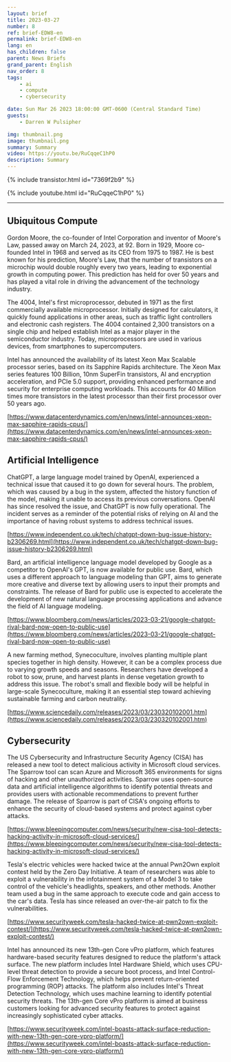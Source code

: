 ```yaml
---
layout: brief
title: 2023-03-27
number: 8
ref: brief-EDW8-en
permalink: brief-EDW8-en
lang: en
has_children: false
parent: News Briefs
grand_parent: English
nav_order: 8
tags:
    - ai
    - compute
    - cybersecurity

date: Sun Mar 26 2023 18:00:00 GMT-0600 (Central Standard Time)
guests:
    - Darren W Pulsipher

img: thumbnail.png
image: thumbnail.png
summary: Summary
video: https://youtu.be/RuCqqeC1hP0
description: Summary
---
```



{% include transistor.html id="7369f2b9" %}



{% include youtube.html id="RuCqqeC1hP0" %}


---

## Ubiquitous Compute

Gordon Moore, the co-founder of Intel Corporation and inventor of Moore's Law, passed away on March 24, 2023, at 92. Born in 1929, Moore co-founded Intel in 1968 and served as its CEO from 1975 to 1987. He is best known for his prediction, Moore's Law, that the number of transistors on a microchip would double roughly every two years, leading to exponential growth in computing power. This prediction has held for over 50 years and has played a vital role in driving the advancement of the technology industry.

The 4004, Intel's first microprocessor, debuted in 1971 as the first commercially available microprocessor. Initially designed for calculators, it quickly found applications in other areas, such as traffic light controllers and electronic cash registers. The 4004 contained 2,300 transistors on a single chip and helped establish Intel as a major player in the semiconductor industry. Today, microprocessors are used in various devices, from smartphones to supercomputers.

Intel has announced the availability of its latest Xeon Max Scalable processor series, based on its Sapphire Rapids architecture. The Xeon Max series features 100 Billion, 10nm SuperFin transistors, AI and encryption acceleration, and PCIe 5.0 support, providing enhanced performance and security for enterprise computing workloads.  This accounts for 40 Million times more transistors in the latest processor than their first processor over 50 years ago.

[https://www.datacenterdynamics.com/en/news/intel-announces-xeon-max-sapphire-rapids-cpus/](https://www.datacenterdynamics.com/en/news/intel-announces-xeon-max-sapphire-rapids-cpus/)

## Artificial Intelligence

ChatGPT, a large language model trained by OpenAI, experienced a technical issue that caused it to go down for several hours. The problem, which was caused by a bug in the system, affected the history function of the model, making it unable to access its previous conversations. OpenAI has since resolved the issue, and ChatGPT is now fully operational. The incident serves as a reminder of the potential risks of relying on AI and the importance of having robust systems to address technical issues.

[https://www.independent.co.uk/tech/chatgpt-down-bug-issue-history-b2306269.html](https://www.independent.co.uk/tech/chatgpt-down-bug-issue-history-b2306269.html)

Bard, an artificial intelligence language model developed by Google as a competitor to OpenAI's GPT, is now available for public use. Bard, which uses a different approach to language modeling than GPT, aims to generate more creative and diverse text by allowing users to input their prompts and constraints. The release of Bard for public use is expected to accelerate the development of new natural language processing applications and advance the field of AI language modeling.

[https://www.bloomberg.com/news/articles/2023-03-21/google-chatgpt-rival-bard-now-open-to-public-use](https://www.bloomberg.com/news/articles/2023-03-21/google-chatgpt-rival-bard-now-open-to-public-use)

A new farming method, Synecoculture, involves planting multiple plant species together in high density. However, it can be a complex process due to varying growth speeds and seasons. Researchers have developed a robot to sow, prune, and harvest plants in dense vegetation growth to address this issue. The robot's small and flexible body will be helpful in large-scale Synecoculture, making it an essential step toward achieving sustainable farming and carbon neutrality.

[https://www.sciencedaily.com/releases/2023/03/230320102001.htm](https://www.sciencedaily.com/releases/2023/03/230320102001.htm)

## Cybersecurity

The US Cybersecurity and Infrastructure Security Agency (CISA) has released a new tool to detect malicious activity in Microsoft cloud services. The Sparrow tool can scan Azure and Microsoft 365 environments for signs of hacking and other unauthorized activities. Sparrow uses open-source data and artificial intelligence algorithms to identify potential threats and provides users with actionable recommendations to prevent further damage. The release of Sparrow is part of CISA's ongoing efforts to enhance the security of cloud-based systems and protect against cyber attacks.

[https://www.bleepingcomputer.com/news/security/new-cisa-tool-detects-hacking-activity-in-microsoft-cloud-services/](https://www.bleepingcomputer.com/news/security/new-cisa-tool-detects-hacking-activity-in-microsoft-cloud-services/)

Tesla's electric vehicles were hacked twice at the annual Pwn2Own exploit contest held by the Zero Day Initiative. A team of researchers was able to exploit a vulnerability in the infotainment system of a Model 3 to take control of the vehicle's headlights, speakers, and other methods. Another team used a bug in the same approach to execute code and gain access to the car's data. Tesla has since released an over-the-air patch to fix the vulnerabilities.

[https://www.securityweek.com/tesla-hacked-twice-at-pwn2own-exploit-contest/](https://www.securityweek.com/tesla-hacked-twice-at-pwn2own-exploit-contest/)

Intel has announced its new 13th-gen Core vPro platform, which features hardware-based security features designed to reduce the platform's attack surface. The new platform includes Intel Hardware Shield, which uses CPU-level threat detection to provide a secure boot process, and Intel Control-Flow Enforcement Technology, which helps prevent return-oriented programming (ROP) attacks. The platform also includes Intel's Threat Detection Technology, which uses machine learning to identify potential security threats. The 13th-gen Core vPro platform is aimed at business customers looking for advanced security features to protect against increasingly sophisticated cyber attacks.

[https://www.securityweek.com/intel-boasts-attack-surface-reduction-with-new-13th-gen-core-vpro-platform/](https://www.securityweek.com/intel-boasts-attack-surface-reduction-with-new-13th-gen-core-vpro-platform/)


